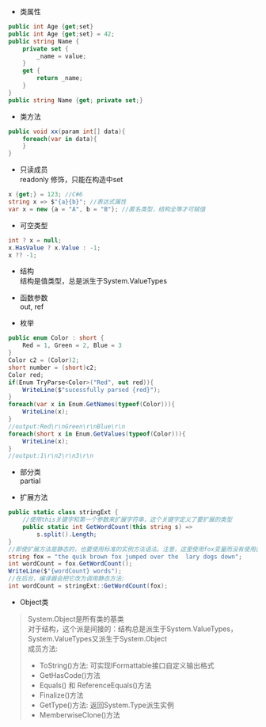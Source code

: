 * 类属性  
```c#
public int Age {get;set}
public int Age {get;set} = 42;
public string Name {
    private set {
        _name = value;
    }
    get {
        return _name;
    }
}
public string Name {get; private set;}
```
* 类方法  
```c#
public void xx(param int[] data){
    foreach(var in data){
    }
}
```
* 只读成员  
readonly 修饰，只能在构造中set  
```c#
x {get;} = 123; //C#6
string x => $"{a}{b}"; //表达式属性
var x = new {a = "A", b = "B"}; //匿名类型，结构全等才可赋值
```
* 可空类型  
```c#
int ? x = null;
x.HasValue ? x.Value : -1;
x ?? -1;
```
* 结构  
结构是值类型，总是派生于System.ValueTypes  

* 函数参数  
out, ref  

* 枚举  
```c#
public enum Color : short {
    Red = 1, Green = 2, Blue = 3
}
Color c2 = (Color)2;
short number = (short)c2;
Color red;
if(Enum TryParse<Color>("Red", out red)){
    WriteLine($"sucessfully parsed {red}");
}
foreach(var x in Enum.GetNames(typeof(Color))){
    WriteLine(x);
}
//output:Red\r\nGreen\r\nBlue\r\n
foreach(short x in Enum.GetValues(typeof(Color))){
    WriteLine(x);
}
//output:1\r\n2\r\n3\r\n
```
* 部分类  
partial  

* 扩展方法  
```c#
public static class stringExt {
    //使用this关键字和第一个参数来扩展字符串，这个关键字定义了要扩展的类型
    public static int GetWordCount(this string s) =>
        s.split().Length;
}
//即使扩展方法是静态的，也要使用标准的实例方法语法。注意，这里使用fox变量而没有使用类型名来调用GetWordCount()。
string fox = "the quik brown fox jumped over the  lary dogs down";
int wordCount = fox.GetWordCount();
WriteLine($"{wordCount} words");
//在后台，编译器会把它改为调用静态方法:
int wordCount = stringExt::GetWordCount(fox);
```
* Object类  
>System.Object是所有类的基类  
>对于结构，这个派是间接的：结构总是派生于System.ValueTypes，System.ValueTypes又派生于System.Object  
>成员方法:
>* ToString()方法: 可实现IFormattable接口自定义输出格式
>* GetHasCode()方法
>* Equals() 和 ReferenceEquals()方法
>* Finalize()方法
>* GetType()方法: 返回System.Type派生实例
>* MemberwiseClone()方法
